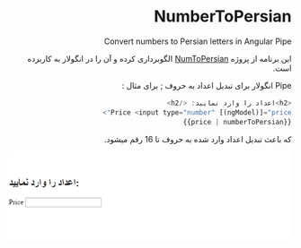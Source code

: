 <div dir="rtl">
  
# NumberToPersian
Convert numbers to Persian letters in Angular Pipe

این برنامه از پروژه [NumToPersian](some) الگوبرداری کرده و آن را در انگولار به کاربرده است.

Pipe انگولار برای تبدیل اعداد به حروف ; برای مثال :

```javascript
<h2>اعداد را وارد نمایید: </h2>
Price <input type="number" [(ngModel)]="price">
{{price | numberToPersian}}
```
که باعث تبدیل اعداد وارد شده به حروف تا 16 رقم میشود.
</div>

![alt text](https://raw.githubusercontent.com/EbrahimHamzeh/NumberToPersian/master/demo.gif)
